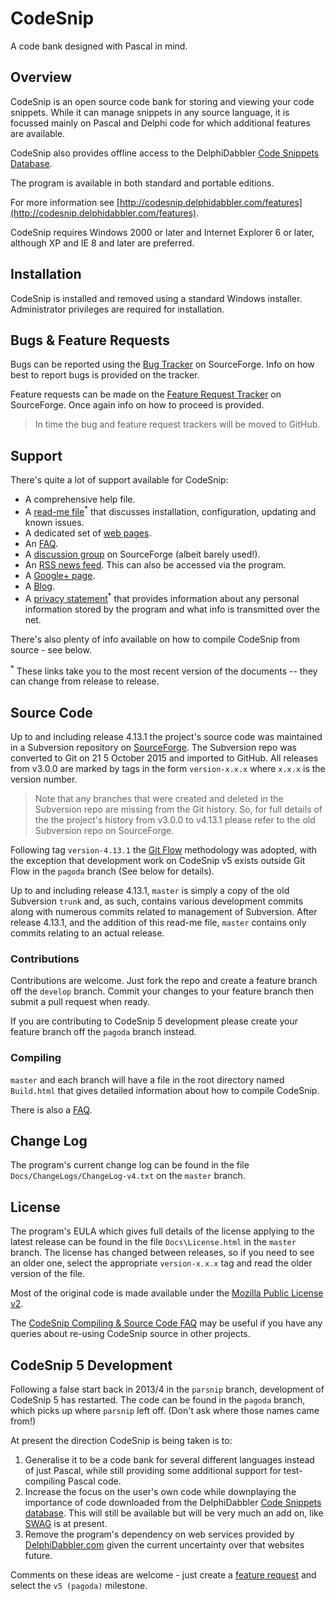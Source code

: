# CodeSnip

A code bank designed with Pascal in mind.

## Overview

CodeSnip is an open source code bank for storing and viewing your code snippets. While it can manage snippets in any source language, it is focussed mainly on Pascal and Delphi code for which additional features are available.

CodeSnip also provides offline access to the DelphiDabbler [Code Snippets Database](http://snippets.delphidabbler.com/).

The program is available in both standard and portable editions.

For more information see [http://codesnip.delphidabbler.com/features](http://codesnip.delphidabbler.com/features).

CodeSnip requires Windows 2000 or later and Internet Explorer 6 or later, although XP and IE 8 and later are preferred.

## Installation

CodeSnip is installed and removed using a standard Windows installer. Administrator privileges are required for installation.

## Bugs & Feature Requests

Bugs can be reported using the [Bug Tracker](https://sourceforge.net/p/codesnip/bugs/) on SourceForge. Info on how best to report bugs is provided on the tracker.

Feature requests can be made on the [Feature Request Tracker](https://sourceforge.net/p/codesnip/feature-requests/) on SourceForge. Once again info on how to proceed is provided.

> In time the bug and feature request trackers will be moved to GitHub.

## Support

There's quite a lot of support available for CodeSnip:

* A comprehensive help file.
* A [read-me file](https://raw.githubusercontent.com/delphidabbler/codesnip/master/Docs/ReadMe.txt)<sup>*</sup> that discusses installation, configuration, updating and known issues.
* A dedicated set of [web pages](http://delphidabbler.com/url/codesnip-home).
* An [FAQ](http://wiki.delphidabbler.com/index.php/FAQs/CodeSnipAppUsing).
* A [discussion group](https://sourceforge.net/p/codesnip/discussion) on SourceForge (albeit barely used!).
* An [RSS news feed](http://delphidabbler.com/feeds/site-news-feed?id=codesnip). This can also be accessed via the program.
* A [Google+ page](https://plus.google.com/u/0/b/108251259814638768561/108251259814638768561/posts).
* A [Blog](http://codesnip-app.blogspot.co.uk/).
* A [privacy statement](https://raw.githubusercontent.com/delphidabbler/codesnip/master/Docs/Privacy.txt)<sup>*</sup> that provides information about any personal information stored by the program and what info is transmitted over the net.

There's also plenty of info available on how to compile CodeSnip from source - see below.

<sup>*</sup> These links take you to the most recent version of the documents -- they can change from release to release.

## Source Code

Up to and including release 4.13.1 the project's source code was maintained in a Subversion repository on [SourceForge](https://sourceforge.net/p/codesnip/code/). The Subversion repo was converted to Git on 21 5 October 2015 and imported to GitHub. All releases from v3.0.0 are marked by tags in the form `version-x.x.x` where `x.x.x` is the version number.

> Note that any branches that were created and deleted in the Subversion repo are missing from the Git history. So, for full details of the the project's history from v3.0.0 to v4.13.1 please refer to the old Subversion repo on SourceForge.

Following tag `version-4.13.1` the [Git Flow](http://nvie.com/posts/a-successful-git-branching-model/) methodology was adopted, with the exception that development work on CodeSnip v5 exists outside Git Flow in the `pagoda` branch (See below for details).

Up to and including release 4.13.1, `master` is simply a copy of the old Subversion `trunk` and, as such, contains various development commits along with numerous commits related to management of Subversion. After release 4.13.1, and the addition of this read-me file, `master` contains only commits relating to an actual release.

### Contributions

Contributions are welcome. Just fork the repo and create a feature branch off the `develop` branch. Commit your changes to your feature branch then submit a pull request when ready.

If you are contributing to CodeSnip 5 development please create your feature branch off the `pagoda` branch instead.

### Compiling

`master` and each branch will have a file in the root directory named `Build.html` that gives detailed information about how to compile CodeSnip.

There is also a [FAQ](http://wiki.delphidabbler.com/index.php/FAQs/CodeSnipAppSource).

## Change Log

The program's current change log can be found in the file `Docs/ChangeLogs/ChangeLog-v4.txt` on the `master` branch.

## License

The program's EULA which gives full details of the license applying to the latest release can be found in the file `Docs\License.html` in the `master` branch. The license has changed between releases, so if you need to see an older one, select the appropriate `version-x.x.x` tag and read the older version of the file.

Most of the original code is made available under the [Mozilla Public License v2](https://www.mozilla.org/MPL/2.0/).

The [CodeSnip Compiling & Source Code FAQ](http://wiki.delphidabbler.com/index.php/FAQs/CodeSnipAppSource) may be useful if you have any queries about re-using CodeSnip source in other projects.

## CodeSnip 5 Development

Following a false start back in 2013/4 in the `parsnip` branch, development of CodeSnip 5 has restarted. The code can be found in the `pagoda` branch, which picks up where `parsnip` left off. (Don't ask where those names came from!)

At present the direction CodeSnip is being taken is to:

1. Generalise it to be a code bank for several different languages instead of just Pascal, while still providing some additional support for test-compiling Pascal code.
2. Increase the focus on the user's own code while downplaying the importance of code downloaded from the DelphiDabbler [Code Snippets database](http://snippets.delphidabbler.com/). This will still be available but will be very much an add on, like [SWAG](http://swag.delphidabbler.com/) is at present.
3. Remove the program's dependency on web services provided by [DelphiDabbler.com](http://delphidabbler.com) given the current uncertainty over that websites future.

Comments on these ideas are welcome - just create a [feature request](https://sourceforge.net/p/codesnip/feature-requests/) and select the `v5 (pagoda)` milestone.
